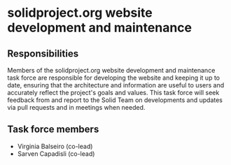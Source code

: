 # solidproject.org website development and maintenance

## Responsibilities

Members of the solidproject.org website development and maintenance task force are responsible for developing the website and keeping it up to date, ensuring that the architecture and information are useful to users and accurately reflect the project's goals and values. This task force will seek feedback from and report to the Solid Team on developments and updates via pull requests and in meetings when needed.

## Task force members

* Virginia Balseiro (co-lead)
* Sarven Capadisli (co-lead)
